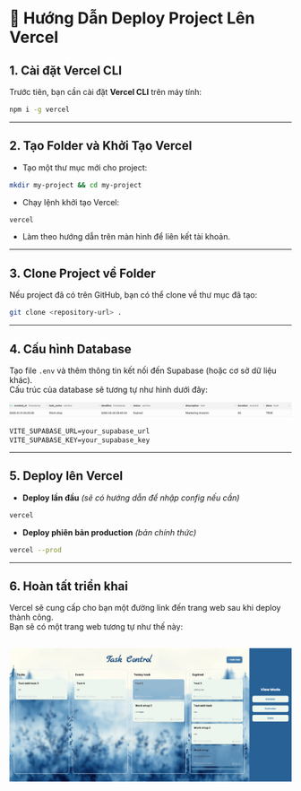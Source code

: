 # 🚀 Hướng Dẫn Deploy Project Lên Vercel  

## 1. Cài đặt Vercel CLI  
Trước tiên, bạn cần cài đặt **Vercel CLI** trên máy tính:  
```sh
npm i -g vercel
```

---

## 2. Tạo Folder và Khởi Tạo Vercel  
- Tạo một thư mục mới cho project:  
```sh
mkdir my-project && cd my-project
```
- Chạy lệnh khởi tạo Vercel:  
```sh
vercel
```
- Làm theo hướng dẫn trên màn hình để liên kết tài khoản.

---

## 3. Clone Project về Folder  
Nếu project đã có trên GitHub, bạn có thể clone về thư mục đã tạo:  
```sh
git clone <repository-url> .
```

---

## 4. Cấu hình Database  
Tạo file `.env` và thêm thông tin kết nối đến Supabase (hoặc cơ sở dữ liệu khác).  
Cấu trúc của database sẽ tương tự như hình dưới đây:  

![Cấu trúc Database](/background/database.png)  

```env
VITE_SUPABASE_URL=your_supabase_url
VITE_SUPABASE_KEY=your_supabase_key
```

---

## 5. Deploy lên Vercel  
- **Deploy lần đầu** *(sẽ có hướng dẫn để nhập config nếu cần)*  
```sh
vercel
```
- **Deploy phiên bản production** *(bản chính thức)*  
```sh
vercel --prod
```

---
## 6. Hoàn tất triển khai  
Vercel sẽ cung cấp cho bạn một đường link đến trang web sau khi deploy thành công.  
Bạn sẽ có một trang web tương tự như thế này:  

![Demo trang web đã triển khai](background/image.png)  
---
